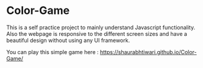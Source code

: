 # Color-Game
This is a self practice project to mainly understand Javascript functionality.
Also the webpage is responsive to the different screen sizes and have a beautiful design without using any UI framework.


You can play this simple game here : https://shaurabhtiwari.github.io/Color-Game/
